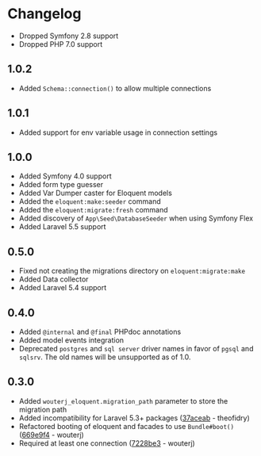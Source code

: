 Changelog
=========

 * Dropped Symfony 2.8 support
 * Dropped PHP 7.0 support

1.0.2
-----

 * Added `Schema::connection()` to allow multiple connections

1.0.1
-----

 * Added support for env variable usage in connection settings

1.0.0
-----

 * Added Symfony 4.0 support
 * Added form type guesser
 * Added Var Dumper caster for Eloquent models
 * Added the `eloquent:make:seeder` command
 * Added the `eloquent:migrate:fresh` command
 * Added discovery of `App\Seed\DatabaseSeeder` when using Symfony Flex
 * Added Laravel 5.5 support

0.5.0
-----

 * Fixed not creating the migrations directory on `eloquent:migrate:make`
 * Added Data collector
 * Added Laravel 5.4 support

0.4.0
-----

 * Added `@internal` and `@final` PHPdoc annotations
 * Added model events integration
 * Deprecated `postgres` and `sql server` driver names in favor of `pgsql` and
   `sqlsrv`. The old names will be unsupported as of 1.0.

0.3.0
-----

 * Added `wouterj_eloquent.migration_path` parameter to store the migration path
 * Added incompatibility for Laravel 5.3+ packages ([37aceab](https://github.com/wouterj/WouterJEloquentBundle/commit/37aceab0ede2af755b96c7d7356b8698a8efcca2) - theofidry)
 * Refactored booting of eloquent and facades to use `Bundle#boot()` ([669e9f4](https://github.com/wouterj/WouterJEloquentBundle/commit/669e9f4e05a6d6179e046c80af5e606878d413ce) - wouterj)
 * Required at least one connection ([7228be3](https://github.com/wouterj/WouterJEloquentBundle/commit/7228be36e1827bc75690c970a3390e1b32f69467) - wouterj)
